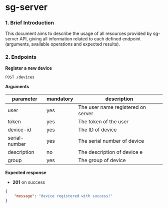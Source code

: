 # sg-server

### 1. Brief Introduction

This document aims to describe the usage of all resources provided by sg-server
API, giving all information related to each defined endpoint (arguments,
available operations and expected results).

### 2. Endpoints

**Register a new device**

`POST /devices`

**Arguments**

|   parameter   | mandatory |           description              |
|---------------|-----------|------------------------------------|
|     user      |    yes    | The user name registered on server |
|     token     |    yes    | The token of the user              |
|   device-id   |    yes    | The ID of device                   |
| serial-number |    yes    | The serial number of device        |
|  description  |    no     | The description of device e        |
|     group     |    yes    | The group of device                |

**Expected response**

- **201** on success

```json
{
    "message": "device registered with success!"
}
```
